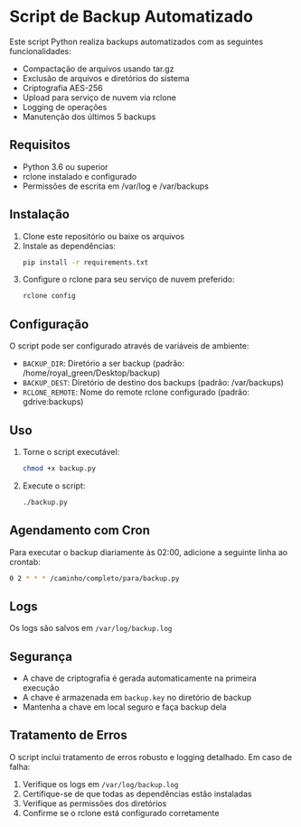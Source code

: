 # Script de Backup Automatizado

Este script Python realiza backups automatizados com as seguintes funcionalidades:
- Compactação de arquivos usando tar.gz
- Exclusão de arquivos e diretórios do sistema
- Criptografia AES-256
- Upload para serviço de nuvem via rclone
- Logging de operações
- Manutenção dos últimos 5 backups

## Requisitos

- Python 3.6 ou superior
- rclone instalado e configurado
- Permissões de escrita em /var/log e /var/backups

## Instalação

1. Clone este repositório ou baixe os arquivos
2. Instale as dependências:
   ```bash
   pip install -r requirements.txt
   ```
3. Configure o rclone para seu serviço de nuvem preferido:
   ```bash
   rclone config
   ```

## Configuração

O script pode ser configurado através de variáveis de ambiente:

- `BACKUP_DIR`: Diretório a ser backup (padrão: /home/royal_green/Desktop/backup)
- `BACKUP_DEST`: Diretório de destino dos backups (padrão: /var/backups)
- `RCLONE_REMOTE`: Nome do remote rclone configurado (padrão: gdrive:backups)

## Uso

1. Torne o script executável:
   ```bash
   chmod +x backup.py
   ```

2. Execute o script:
   ```bash
   ./backup.py
   ```

## Agendamento com Cron

Para executar o backup diariamente às 02:00, adicione a seguinte linha ao crontab:

```bash
0 2 * * * /caminho/completo/para/backup.py
```

## Logs

Os logs são salvos em `/var/log/backup.log`

## Segurança

- A chave de criptografia é gerada automaticamente na primeira execução
- A chave é armazenada em `backup.key` no diretório de backup
- Mantenha a chave em local seguro e faça backup dela

## Tratamento de Erros

O script inclui tratamento de erros robusto e logging detalhado. Em caso de falha:
1. Verifique os logs em `/var/log/backup.log`
2. Certifique-se de que todas as dependências estão instaladas
3. Verifique as permissões dos diretórios
4. Confirme se o rclone está configurado corretamente 